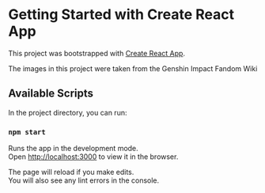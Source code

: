 # Getting Started with Create React App

This project was bootstrapped with [Create React App](https://github.com/facebook/create-react-app).

The images in this project were taken from the Genshin Impact Fandom Wiki

## Available Scripts

In the project directory, you can run:

### `npm start`

Runs the app in the development mode.\
Open [http://localhost:3000](http://localhost:3000) to view it in the browser.

The page will reload if you make edits.\
You will also see any lint errors in the console.
